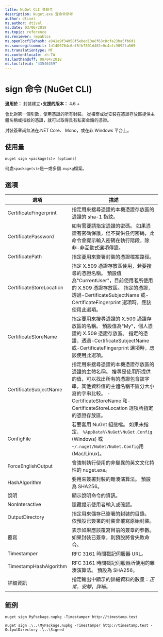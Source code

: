 ```yaml
---
title: NuGet CLI 登命令
description: Nuget.exe 登命令參考
author: dtivel
ms.author: dtivel
ms.date: 03/06/2018
ms.topic: reference
ms.reviewer: rmpablos
ms.openlocfilehash: e941a9f34058f5ebed13a8f68c8cfa23ba5fb6d1
ms.sourcegitcommit: 1d1406764c6af5fb7801d462e0c4afc9092fa569
ms.translationtype: MT
ms.contentlocale: zh-TW
ms.lasthandoff: 09/04/2018
ms.locfileid: "43546359"
---
```

# <a name="sign-command-nuget-cli"></a>sign 命令 (NuGet CLI)

**適用於：** 封裝建立&bullet;**支援的版本：** 4.6 +

會比對第一個引數，使用憑證的所有封裝。 從檔案或從安裝在憑證存放區提供主體名稱或指紋的憑證，就可以取得具有私密金鑰的憑證。

封裝簽章尚無法在.NET Core、 Mono，或在非 Windows 平台上。

## <a name="usage"></a>使用量

```cli
nuget sign <package(s)> [options]
```

何處`<package(s)>`是一或多個`.nupkg`檔案。

## <a name="options"></a>選項

| 選項 | 描述 |
| --- | --- |
| CertificateFingerprint | 指定用來搜尋憑證的本機憑證存放區的憑證的 sha-1 指紋。 |
| CertificatePassword | 如有需要請指定憑證的密碼。 如果憑證有密碼保護，但不提供任何密碼，此命令會提示輸入密碼在執行階段，除非-非互動式選項傳遞。 |
| CertificatePath | 指定要用來簽署封裝的憑證檔案路徑。 |
| CertificateStoreLocation | 指定 X.509 憑證存放區使用，若要搜尋的憑證名稱。 預設值為"CurrentUser"，目前使用者所使用的 X.509 憑證存放區。 指定的憑證，透過-CertificateSubjectName 或-CertificateFingerprint 選項時，應該使用此選項。 |
| CertificateStoreName | 指定要用來搜尋憑證的 X.509 憑證存放區的名稱。 預設值為"My"，個人憑證的 X.509 憑證存放區。 指定的憑證，透過-CertificateSubjectName 或-CertificateFingerprint 選項時，應該使用此選項。 |
| CertificateSubjectName | 指定用來搜尋憑證的本機憑證存放區的憑證的主體名稱。  搜尋是使用所提供的值，可以找出所有的憑證包含該字串，其他資料值的主體名稱不區分大小寫的字串比較。  -CertificateStoreName 和-CertificateStoreLocation 選項所指定的憑證存放區。 |
| ConfigFile | 若要套用 NuGet 組態檔。 如果未指定， `%AppData%\NuGet\NuGet.Config` (Windows) 或`~/.nuget/NuGet/NuGet.Config`用 (Mac/Linux)。|
| ForceEnglishOutput | 會強制執行使用的非變異的英文文化特性的 nuget.exe。 |
| HashAlgorithm | 要用來簽署封裝的雜湊演算法。 預設為 SHA256。 |
| 說明 | 顯示說明命令的資訊。 |
| NonInteractive | 隱藏提示使用者輸入或確認。 |
| OutputDirectory | 指定用來儲存已簽署的封裝的目錄。 依預設已簽署的封裝會覆寫原始封裝。 |
| 覆寫 | 表示如果應該覆寫目前的簽章的參數。 如果封裝已簽章，則預設將會失敗命令。 |
| Timestamper | RFC 3161 時間戳記伺服器 URL。 |
| TimestampHashAlgorithm | RFC 3161 時間戳記伺服器所使用的雜湊演算法。 預設為 SHA256。 |
| 詳細資訊 | 指定輸出中顯示的詳細資料的數量：*正常*，*安靜*，*詳細*。 |

## <a name="examples"></a>範例

```cli
nuget sign MyPackage.nupkg -Timestamper http://timestamp.test

nuget sign .\..\MyPackage.nupkg -Timestamper http://timestamp.test -OutputDirectory .\..\Signed
```